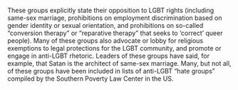 These groups explicitly state their opposition to LGBT rights (including same-sex marriage, prohibitions on employment discrimination based on gender identity or sexual orientation, and prohibitions on so-called “conversion therapy” or “reparative therapy” that seeks to ‘correct’ queer people). Many of these groups also advocate or lobby for religious exemptions to legal protections for the LGBT community, and promote or engage in anti-LGBT rhetoric. Leaders of these groups have said, for example, that Satan is the architect of same-sex marriage. Many, but not all, of these groups have been included in lists of anti-LGBT “hate groups” compiled by the Southern Poverty Law Center in the US.

